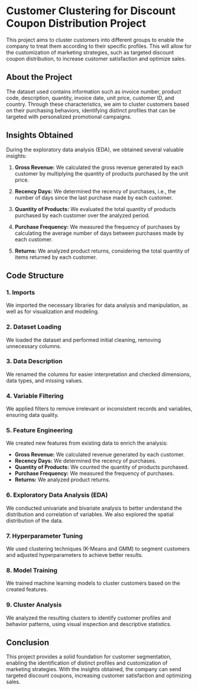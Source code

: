# Customer Clustering for Discount Coupon Distribution Project

This project aims to cluster customers into different groups to enable the company to treat them according to their specific profiles. This will allow for the customization of marketing strategies, such as targeted discount coupon distribution, to increase customer satisfaction and optimize sales.

## About the Project

The dataset used contains information such as invoice number, product code, description, quantity, invoice date, unit price, customer ID, and country. Through these characteristics, we aim to cluster customers based on their purchasing behaviors, identifying distinct profiles that can be targeted with personalized promotional campaigns.

## Insights Obtained

During the exploratory data analysis (EDA), we obtained several valuable insights:

1. **Gross Revenue:** We calculated the gross revenue generated by each customer by multiplying the quantity of products purchased by the unit price.

2. **Recency Days:** We determined the recency of purchases, i.e., the number of days since the last purchase made by each customer.

3. **Quantity of Products:** We evaluated the total quantity of products purchased by each customer over the analyzed period.

4. **Purchase Frequency:** We measured the frequency of purchases by calculating the average number of days between purchases made by each customer.

5. **Returns:** We analyzed product returns, considering the total quantity of items returned by each customer.

## Code Structure

### 1. Imports

We imported the necessary libraries for data analysis and manipulation, as well as for visualization and modeling.

### 2. Dataset Loading

We loaded the dataset and performed initial cleaning, removing unnecessary columns.

### 3. Data Description

We renamed the columns for easier interpretation and checked dimensions, data types, and missing values.

### 4. Variable Filtering

We applied filters to remove irrelevant or inconsistent records and variables, ensuring data quality.

### 5. Feature Engineering

We created new features from existing data to enrich the analysis:

- **Gross Revenue:** We calculated revenue generated by each customer.
- **Recency Days:** We determined the recency of purchases.
- **Quantity of Products:** We counted the quantity of products purchased.
- **Purchase Frequency:** We measured the frequency of purchases.
- **Returns:** We analyzed product returns.

### 6. Exploratory Data Analysis (EDA)

We conducted univariate and bivariate analysis to better understand the distribution and correlation of variables. We also explored the spatial distribution of the data.

### 7. Hyperparameter Tuning

We used clustering techniques (K-Means and GMM) to segment customers and adjusted hyperparameters to achieve better results.

### 8. Model Training

We trained machine learning models to cluster customers based on the created features.

### 9. Cluster Analysis

We analyzed the resulting clusters to identify customer profiles and behavior patterns, using visual inspection and descriptive statistics.

## Conclusion

This project provides a solid foundation for customer segmentation, enabling the identification of distinct profiles and customization of marketing strategies. With the insights obtained, the company can send targeted discount coupons, increasing customer satisfaction and optimizing sales.
